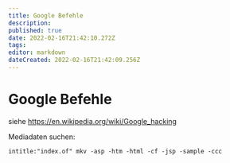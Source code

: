 ```yaml
---
title: Google Befehle
description: 
published: true
date: 2022-02-16T21:42:10.272Z
tags: 
editor: markdown
dateCreated: 2022-02-16T21:42:09.256Z
---
```


# Google Befehle

siehe <https://en.wikipedia.org/wiki/Google_hacking>

Mediadaten suchen:

`intitle:"index.of" mkv -asp -htm -html -cf -jsp -sample -ccc`
